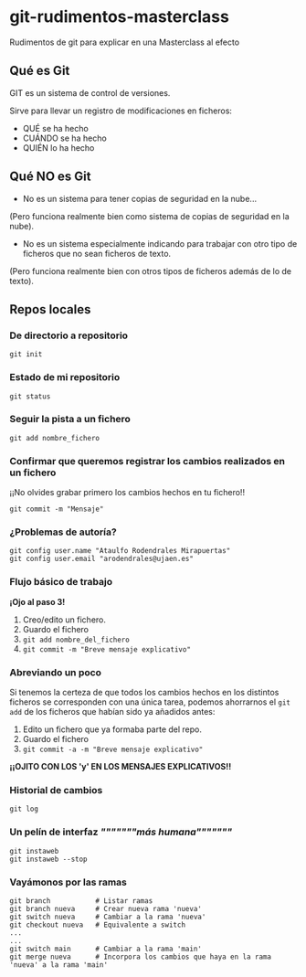 # git-rudimentos-masterclass
Rudimentos de git para explicar en una Masterclass al efecto

## Qué es Git
GIT es un sistema de control de versiones.

Sirve para llevar un registro de modificaciones en ficheros: 

* QUÉ se ha hecho
* CUÁNDO se ha hecho
* QUIÉN lo ha hecho

## Qué NO es Git

* No es un sistema para tener copias de seguridad en la nube... 

(Pero funciona realmente bien como sistema de copias de seguridad en la nube).
* No es un sistema especialmente indicando para trabajar con otro tipo de ficheros que no sean ficheros de texto.

(Pero funciona realmente bien con otros tipos de ficheros además de lo de texto).
  
## Repos locales
### De directorio a repositorio
```
git init
```

### Estado de mi repositorio
```
git status
```

### Seguir la pista a un fichero
```
git add nombre_fichero
```

### Confirmar que queremos registrar los cambios realizados en un fichero
¡¡No olvides grabar primero los cambios hechos en tu fichero!!

```
git commit -m "Mensaje"
```
### ¿Problemas de autoría?
```
git config user.name "Ataulfo Rodendrales Mirapuertas"
git config user.email "arodendrales@ujaen.es"
```
### Flujo básico de trabajo
**¡Ojo al paso 3!**

1. Creo/edito un fichero.
2. Guardo el fichero
3. `git add nombre_del_fichero`
4. `git commit -m "Breve mensaje explicativo"`

### Abreviando un poco
Si tenemos la certeza de que todos los cambios hechos en los distintos ficheros se corresponden con una única tarea, podemos ahorrarnos el `git add` de los ficheros que habían sido ya añadidos antes:

1. Edito un fichero que ya formaba parte del repo.
2. Guardo el fichero
3. `git commit -a -m "Breve mensaje explicativo"`

**¡¡OJITO CON LOS 'y' EN LOS MENSAJES EXPLICATIVOS!!**

### Historial de cambios
```
git log
```

### Un pelín de interfaz *"""""""más humana"""""""*
```
git instaweb
git instaweb --stop
```

### Vayámonos por las ramas
```
git branch           # Listar ramas
git branch nueva     # Crear nueva rama 'nueva'
git switch nueva     # Cambiar a la rama 'nueva'
git checkout nueva   # Equivalente a switch
...
...
git switch main      # Cambiar a la rama 'main'
git merge nueva      # Incorpora los cambios que haya en la rama 'nueva' a la rama 'main'
```






